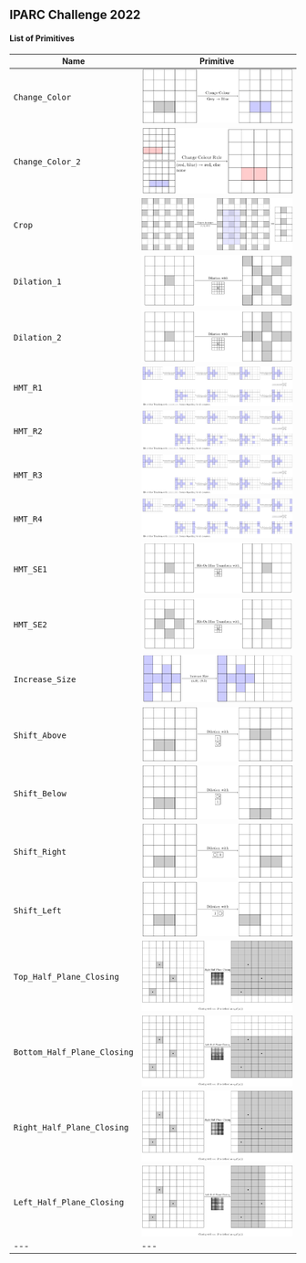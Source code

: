 ## IPARC Challenge 2022

#### List of Primitives

|  Name  | Primitive  |
|---|---|
| <tt> Change_Color </tt> | [![image](./img_primitives/ChangeColor.png)](./img_primitives/ChangeColor.png)  |
| <tt> Change_Color_2 </tt> | [![image](./img_primitives/ChangeColor2.png)](./img_primitives/ChangeColor2.png) |
| <tt> Crop </tt> | [![image](./img_primitives/Crop.png)](./img_primitives/Crop.png) |
| <tt> Dilation_1 </tt> | [![image](./img_primitives/Dilation_Task11_1.png)](./img_primitives/Dilation_Task11_1.png) |
| <tt> Dilation_2 </tt> | [![image](./img_primitives/Dilation_Task11_2.png)](./img_primitives/Dilation_Task11_2.png)  |
| <tt> HMT_R1 </tt> | [![image](./img_primitives/HMT_Reflecttion1.png)](./img_primitives/HMT_Reflecttion1.png) |
| <tt> HMT_R2 </tt> | [![image](./img_primitives/HMT_Reflecttion2.png)](./img_primitives/HMT_Reflecttion2.png) |
| <tt> HMT_R3 </tt> | [![image](./img_primitives/HMT_Reflecttion3.png)](./img_primitives/HMT_Reflecttion3.png) |
| <tt> HMT_R4 </tt> | [![image](./img_primitives/HMT_Reflecttion4.png)](./img_primitives/HMT_Reflecttion4.png)  |
| <tt> HMT_SE1 </tt> | [![image](./img_primitives/HMT_Task11_1.png)](./img_primitives/HMT_Task11_1.png) |
| <tt> HMT_SE2 </tt> | [![image](./img_primitives/HMT_Task11_2.png)](./img_primitives/HMT_Task11_2.png) |
| <tt> Increase_Size </tt> | [![image](./img_primitives/IncreaseSize.png)](./img_primitives/IncreaseSize.png) |
| <tt> Shift_Above </tt> | [![image](./img_primitives/ShiftAbove.png)](./img_primitives/ShiftAbove.png)  |
| <tt> Shift_Below </tt> | [![image](./img_primitives/ShiftBelow.png)](./img_primitives/ShiftBelow.png) |
| <tt> Shift_Right </tt> | [![image](./img_primitives/ShiftRight.png)](./img_primitives/ShiftRight.png) |
| <tt> Shift_Left </tt> | [![image](./img_primitives/ShiftLeft.png)](./img_primitives/ShiftLeft.png) |
| <tt> Top_Half_Plane_Closing </tt> | [![image](./img_primitives/TopHalfPlaneClosing.png)](./img_primitives/TopHalfPlaneClosing.png)  |
| <tt> Bottom_Half_Plane_Closing </tt> | [![image](./img_primitives/BottomHalfPlaneClosing.png)](./img_primitives/BottomHalfPlaneClosing.png) |
| <tt> Right_Half_Plane_Closing </tt> | [![image](./img_primitives/RightHalfPlaneClosing.png)](./img_primitives/RightHalfPlaneClosing.png) |
| <tt> Left_Half_Plane_Closing </tt> | [![image](./img_primitives/LeftHalfPlaneClosing.png)](./img_primitives/LeftHalfPlaneClosing.png) |
|---|---|
<!-- 
You can use the [editor on GitHub](https://github.com/ac20/IPARC_Challenge/edit/gh-pages/index.md) to maintain and preview the content for your website in Markdown files.

Whenever you commit to this repository, GitHub Pages will run [Jekyll](https://jekyllrb.com/) to rebuild the pages in your site, from the content in your Markdown files.

### Markdown

Markdown is a lightweight and easy-to-use syntax for styling your writing. It includes conventions for

```markdown
Syntax highlighted code block

# Header 1
## Header 2
### Header 3

- Bulleted
- List

1. Numbered
2. List

**Bold** and _Italic_ and `Code` text

[Link](url) and ![Image](src)
```

For more details see [Basic writing and formatting syntax](https://docs.github.com/en/github/writing-on-github/getting-started-with-writing-and-formatting-on-github/basic-writing-and-formatting-syntax).

### Jekyll Themes

Your Pages site will use the layout and styles from the Jekyll theme you have selected in your [repository settings](https://github.com/ac20/IPARC_Challenge/settings/pages). The name of this theme is saved in the Jekyll `_config.yml` configuration file.

### Support or Contact

Having trouble with Pages? Check out our [documentation](https://docs.github.com/categories/github-pages-basics/) or [contact support](https://support.github.com/contact) and we’ll help you sort it out.
 -->
